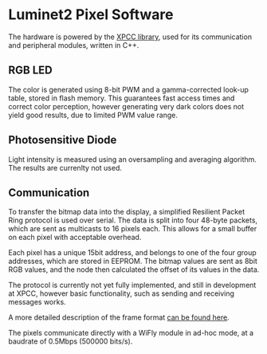 
Luminet2 Pixel Software
=======================

The hardware is powered by the [XPCC library][xpcc], used for its communication
and peripheral modules, written in C++.


RGB LED
-------

The color is generated using 8-bit PWM and a gamma-corrected look-up table,
stored in flash memory.
This guarantees fast access times and correct color perception, however
generating very dark colors does not yield good results, due to limited
PWM value range.


Photosensitive Diode
--------------------

Light intensity is measured using an oversampling and averaging algorithm.
The results are currenlty not used.


Communication
-------------

To transfer the bitmap data into the display, a simplified Resilient Packet Ring
protocol is used over serial.
The data is split into four 48-byte packets, which are sent as multicasts to
16 pixels each.
This allows for a small buffer on each pixel with acceptable overhead.

Each pixel has a unique 15bit address, and belongs to one of the four group
addresses, which are stored in EEPROM.
The bitmap values are sent as 8bit RGB values, and the node then calculated
the offset of its values in the data.

The protocol is currently not yet fully implemented, and still in development
at XPCC, however basic functionality, such as sending and receiving messages
works.

A more detailed description of the frame format [can be found here][rpr].

The pixels communicate directly with a WiFly module in ad-hoc mode, at a
baudrate of 0.5Mbps (500000 bits/s).

[xpcc]: https://github.com/roboterclubaachen/xpcc
[rpr]: https://raw.github.com/roboterclubaachen/xpcc/feature/resilient_packet_ring/src/xpcc/driver/connectivity/rpr.hpp

